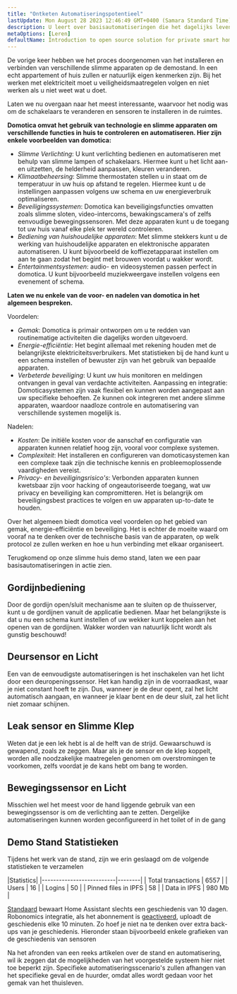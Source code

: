 ```yaml
---
title: "Ontketen Automatiseringspotentieel"
lastUpdate: Mon August 28 2023 12:46:49 GMT+0400 (Samara Standard Time)
description: U leert over basisautomatiseringen die het dagelijks leven gemakkelijker maken aan de hand van een slimme woningstandaard.
metaOptions: [Leren]
defaultName: Introduction to open source solution for private smart homes
---
```


<RoboAcademyText>De vorige keer hebben we het proces doorgenomen van het installeren en verbinden van verschillende slimme apparaten op de demostand. In een echt appartement of huis zullen er natuurlijk eigen kenmerken zijn. Bij het werken met elektriciteit moet u veiligheidsmaatregelen volgen en niet werken als u niet weet wat u doet.

Laten we nu overgaan naar het meest interessante, waarvoor het nodig was om de schakelaars te veranderen en sensoren te installeren in de ruimtes.</RoboAcademyText>

**Domotica omvat het gebruik van technologie en slimme apparaten om verschillende functies in huis te controleren en automatiseren. Hier zijn enkele voorbeelden van domotica:**

* *Slimme Verlichting*: U kunt verlichting bedienen en automatiseren met behulp van slimme lampen of schakelaars. Hiermee kunt u het licht aan- en uitzetten, de helderheid aanpassen, kleuren veranderen.
* *Klimaatbeheersing*: Slimme thermostaten stellen u in staat om de temperatuur in uw huis op afstand te regelen. Hiermee kunt u de instellingen aanpassen volgens uw schema en uw energieverbruik optimaliseren.
* *Beveiligingssystemen*: Domotica kan beveiligingsfuncties omvatten zoals slimme sloten, video-intercoms, bewakingscamera's of zelfs eenvoudige bewegingssensoren. Met deze apparaten kunt u de toegang tot uw huis vanaf elke plek ter wereld controleren.
* *Bediening van huishoudelijke apparaten*: Met slimme stekkers kunt u de werking van huishoudelijke apparaten en elektronische apparaten automatiseren. U kunt bijvoorbeeld de koffiezetapparaat instellen om aan te gaan zodat het begint met brouwen voordat u wakker wordt.
* *Entertainmentsystemen*: audio- en videosystemen passen perfect in domotica. U kunt bijvoorbeeld muziekweergave instellen volgens een evenement of schema.

**Laten we nu enkele van de voor- en nadelen van domotica in het algemeen bespreken.**

Voordelen:

* *Gemak*: Domotica is primair ontworpen om u te redden van routinematige activiteiten die dagelijks worden uitgevoerd.
* *Energie-efficiëntie*: Het begint allemaal met rekening houden met de belangrijkste elektriciteitsverbruikers. Met statistieken bij de hand kunt u een schema instellen of bewuster zijn van het gebruik van bepaalde apparaten.
* *Verbeterde beveiliging*: U kunt uw huis monitoren en meldingen ontvangen in geval van verdachte activiteiten.
Aanpassing en integratie: Domoticasystemen zijn vaak flexibel en kunnen worden aangepast aan uw specifieke behoeften. Ze kunnen ook integreren met andere slimme apparaten, waardoor naadloze controle en automatisering van verschillende systemen mogelijk is.

Nadelen:

* *Kosten*: De initiële kosten voor de aanschaf en configuratie van apparaten kunnen relatief hoog zijn, vooral voor complexe systemen.
* *Complexiteit*: Het installeren en configureren van domoticasystemen kan een complexe taak zijn die technische kennis en probleemoplossende vaardigheden vereist.
* *Privacy- en beveiligingsrisico's*: Verbonden apparaten kunnen kwetsbaar zijn voor hacking of ongeautoriseerde toegang, wat uw privacy en beveiliging kan compromitteren. Het is belangrijk om beveiligingsbest practices te volgen en uw apparaten up-to-date te houden.

Over het algemeen biedt domotica veel voordelen op het gebied van gemak, energie-efficiëntie en beveiliging. Het is echter de moeite waard om vooraf na te denken over de technische basis van de apparaten, op welk protocol ze zullen werken en hoe u hun verbinding met elkaar organiseert.

Terugkomend op onze slimme huis demo stand, laten we een paar basisautomatiseringen in actie zien.

## Gordijnbediening

<LessonVideo :videos="[{src: 'https://crustipfs.info/ipfs/QmRMibK3Huppxfhvjk3Hs5NBn4ndFoxHHA2mJn22URnwf4', type: 'webm'}]" cover="smart-home-intro/assembling-smart-home-board-1.png" />

Door de gordijn open/sluit mechanisme aan te sluiten op de thuisserver, kunt u de gordijnen vanuit de applicatie bedienen. Maar het belangrijkste is dat u nu een schema kunt instellen of uw wekker kunt koppelen aan het openen van de gordijnen. Wakker worden van natuurlijk licht wordt als gunstig beschouwd!

## Deursensor en Licht

<LessonVideo :videos="[{src: 'https://crustipfs.info/ipfs/QmR1WHAAdmPxSP2neFV8VhqFShbeVaYUsNLQ7n9Exh3JUz', type: 'webm'}]" cover="smart-home-intro/assembling-smart-home-board-1.png" />

Een van de eenvoudigste automatiseringen is het inschakelen van het licht door een deuropeningssensor. Het kan handig zijn in de voorraadkast, waar je niet constant hoeft te zijn. Dus, wanneer je de deur opent, zal het licht automatisch aangaan, en wanneer je klaar bent en de deur sluit, zal het licht niet zomaar schijnen.

## Leak sensor en Slimme Klep

<LessonVideo :videos="[{src: 'https://crustipfs.info/ipfs/QmVEdwbE1wagebNybfneGKWpAPp3fyXBNnFRt2vduyMSCP', type: 'webm'}]" cover="smart-home-intro/assembling-smart-home-board-1.png" />

Weten dat je een lek hebt is al de helft van de strijd. Gewaarschuwd is gewapend, zoals ze zeggen. Maar als je de sensor en de klep koppelt, worden alle noodzakelijke maatregelen genomen om overstromingen te voorkomen, zelfs voordat je de kans hebt om bang te worden.

## Bewegingssensor en Licht

<LessonVideo :videos="[{src: 'https://crustipfs.info/ipfs/QmWMAC3dUvuUg6Zxszoe3aJDatPCaw48QVSyujWyrhKJih', type: 'webm'}]" cover="smart-home-intro/assembling-smart-home-board-1.png" />

Misschien wel het meest voor de hand liggende gebruik van een bewegingssensor is om de verlichting aan te zetten. Dergelijke automatiseringen kunnen worden geconfigureerd in het toilet of in de gang

## Demo Stand Statistieken

Tijdens het werk van de stand, zijn we erin geslaagd om de volgende statistieken te verzamelen

|Statistics|
|--------------------------|--------|
| Total transactions       | 6557   |
| Users                    | 16     |
| Logins                   | 50     |
| Pinned files in IPFS     | 58     |
| Data in IPFS             | 980 Mb |

[Standaard](https://www.home-assistant.io/integrations/recorder/) bewaart Home Assistant slechts een geschiedenis van 10 dagen. Robonomics integratie, als het abonnement is [geactiveerd](https://dapp.robonomics.network/#/rws-activate), uploadt de geschiedenis elke 10 minuten. Zo hoef je niet na te denken over extra back-ups van je geschiedenis. Hieronder staan bijvoorbeeld enkele grafieken van de geschiedenis van sensoren

<LessonImages figure figureCaption="Image 1. Turn on the boiler button" src="smart-home-intro/unleash-boiler.png" alt="Image 1. Turn on the boiler button"/>

<LessonImages figure figureCaption="Image 2. Temperature sensor" src="smart-home-intro/unleash-temperature.png" alt="Image 2. Temperature sensor"/>

<LessonImages figure figureCaption="Image 3. Humidity sensor" src="smart-home-intro/unleash-humidity.png" alt="Image 3. Humidity sensor"/>

Na het afronden van een reeks artikelen over de stand en automatisering, wil ik zeggen dat de mogelijkheden van het voorgestelde systeem hier niet toe beperkt zijn. Specifieke automatiseringsscenario's zullen afhangen van het specifieke geval en de huurder, omdat alles wordt gedaan voor het gemak van het thuisleven.
